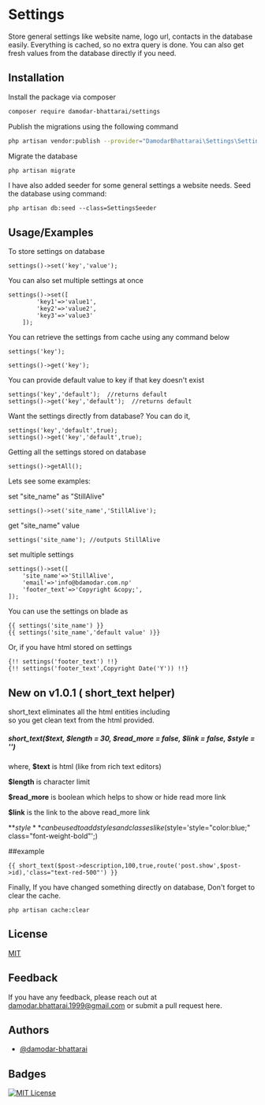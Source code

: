 
# Settings

Store general settings like website name, logo url, contacts in the database easily.
Everything is cached, so no extra query is done.
You can also get fresh values from the database directly if you need.




## Installation

Install the package via composer

```bash
composer require damodar-bhattarai/settings
```

Publish the migrations using the following command
```bash
php artisan vendor:publish --provider="DamodarBhattarai\Settings\SettingsServiceProvider"
```
Migrate the database
```bash
php artisan migrate
```
I have also added seeder for some general settings a website needs.
Seed the database using command:
```code
php artisan db:seed --class=SettingsSeeder
```
## Usage/Examples

To store settings on database
```code
settings()->set('key','value'); 
```

You can also set multiple settings at once

```code
settings()->set([
        'key1'=>'value1',
        'key2'=>'value2',
        'key3'=>'value3'
    ]);
```

You can retrieve the settings from cache using any command below

```code
settings('key');

settings()->get('key');
```

You can provide default value to key if that key doesn't exist
```code
settings('key','default');  //returns default
settings()->get('key','default');  //returns default

```

Want the settings directly from database? You can do it,
```code
settings('key','default',true);
settings()->get('key','default',true);
```

Getting all the settings stored on database
```code
settings()->getAll();
```

Lets see some examples:

set "site_name" as "StillAlive"

```code
settings()->set('site_name','StillAlive');
```

get "site_name" value

```code
settings('site_name'); //outputs StillAlive
```

set multiple settings
```code
settings()->set([
    'site_name'=>'StillAlive',
    'email'=>'info@bdamodar.com.np'
    'footer_text'=>'Copyright &copy;',
]);
```

You can use the settings on blade as
```code
{{ settings('site_name') }}
{{ settings('site_name','default value' )}}

```
Or, if you have html stored on settings

```code
{!! settings('footer_text') !!}
{!! settings('footer_text',Copyright Date('Y')) !!}
```


## New on v1.0.1 ( short_text helper)
short_text eliminates all the html entities including <br> so you get clean text from the html provided.

##### short_text($text, $length = 30, $read_more = false, $link = false, $style = '')

where,
**$text** is html (like from rich text editors)

**$length** is character limit

**$read_more** is boolean which helps to show or hide read more link

**$link** is the link to the above read_more link

**$style** can be used to add styles and classes like ($style='style="color:blue;" class="font-weight-bold"';)


##example
```code 
{{ short_text($post->description,100,true,route('post.show',$post->id),'class="text-red-500"') }}
```

Finally, If you have changed something directly on database, Don't forget to clear the cache.

```code
php artisan cache:clear 
```

## License

[MIT](https://choosealicense.com/licenses/mit/)


## Feedback

If you have any feedback, please reach out at damodar.bhattarai.1999@gmail.com or submit a pull request here.


## Authors

- [@damodar-bhattarai](https://www.github.com/damodar-bhattarai)


## Badges


[![MIT License](https://img.shields.io/badge/License-MIT-green.svg)](https://choosealicense.com/licenses/mit/)

